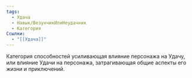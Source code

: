 ```yaml
---
tags:
  - Удача
  - Навык/ВезунчикИлиНеудачник
  - Категория
Ссылки:
  - "[[Удача]]"
---
```

Категория способностей усиливающая влияние персонажа на Удачу, или влияние Удачи на персонажа, затрагивающая общие аспекты его жизни и приключений. 